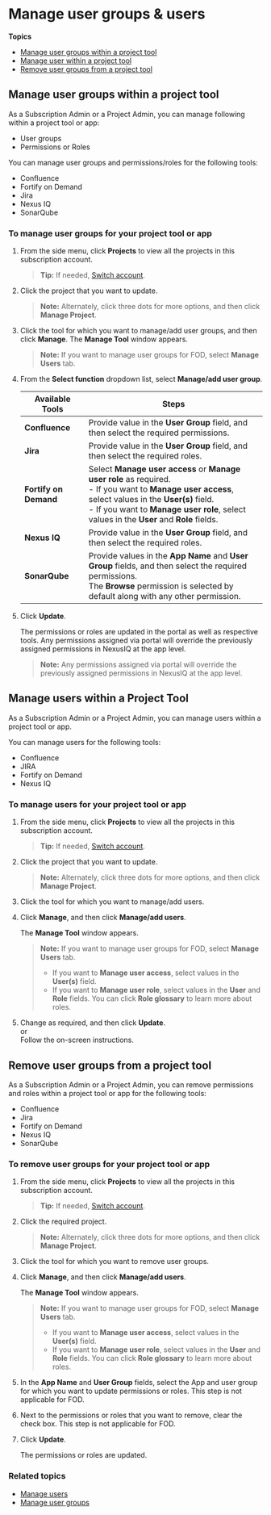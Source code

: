 # Manage user groups & users

**Topics**

- [Manage user groups within a project tool](#manage-user-groups-within-a-project-tool)
- [Manage user within a project tool](#manage-users-within-a-project-tool)
- [Remove user groups from a project tool](#remove-user-groups-from-a-project-tool)



## Manage user groups within a project tool

As a Subscription Admin or a Project Admin, you can manage following within a project tool or app:  
- User groups
- Permissions or Roles  

You can manage user groups and permissions/roles for the following tools:
- Confluence
- Fortify on Demand
- Jira
- Nexus IQ
- SonarQube

### To manage user groups for your project tool or app


1. From the side menu, click **Projects** to view all the projects in this subscription account.  
    
    >**Tip:** If needed, [Switch account](manage-account).

1. Click the project that you want to update.
    
    > **Note:** Alternately, click three dots for more options, and then click **Manage Project**.

1. Click the tool for which you want to manage/add user groups, and then click **Manage**.
    The **Manage Tool** window appears.

    >**Note:** If you want to manage user groups for FOD, select **Manage Users** tab.

1. From the **Select function** dropdown list, select **Manage/add user group**. 

    |Available Tools|Steps|
    |---|---|
    | **Confluence** |Provide value in the **User Group** field, and then select the required permissions. 
    | **Jira** |Provide value in the **User Group** field, and then select the required roles. 
    |**Fortify on Demand** |Select **Manage user access** or **Manage user role** as required.  <br>- If you want to **Manage user access**, select values in the **User(s)** field.  <br>- If you want to **Manage user role**, select values in the **User** and **Role** fields.|   
    | **Nexus IQ**| Provide value in the **User Group** field, and then select the required roles. 
    | **SonarQube**| Provide values in the **App Name** and **User Group** fields, and then select the required permissions.<br> The **Browse** permission is selected by default along with any other permission. 
    
1. Click **Update**.

    The permissions or roles are updated in the portal as well as respective tools. Any permissions assigned via portal will override the previously assigned permissions in NexusIQ at the app level.

    >**Note:** Any permissions assigned via portal will override the previously assigned permissions in NexusIQ at the app level.



## Manage users within a Project Tool

As a Subscription Admin or a Project Admin, you can manage users within a project tool or app. 

You can manage users for the following tools:
- Confluence
- JIRA
- Fortify on Demand
- Nexus IQ


### To manage users for your project tool or app


1. From the side menu, click **Projects** to view all the projects in this subscription account.  
    >**Tip:** If needed, [Switch account](manage-account).

1. Click the project that you want to update.
    > **Note:** Alternately, click three dots for more options, and then click **Manage Project**.

1. Click the tool for which you want to manage/add users.
1. Click **Manage**, and then click **Manage/add users**.

    The **Manage Tool** window appears. 
    
    >**Note:**  If you want to manage user groups for FOD, select **Manage Users** tab.   
    > - If you want to **Manage user access**, select values in the **User(s)** field.  
    > - If you want to **Manage user role**, select values in the **User** and **Role** fields. You can click **Role glossary** to learn more about roles. 
    
1. Change as required, and then click **Update**.   
    or   
    Follow the on-screen instructions.



## Remove user groups from a project tool

As a Subscription Admin or a Project Admin, you can remove permissions and roles within a project tool or app for the following tools:
- Confluence
- Jira
- Fortify on Demand
- Nexus IQ
- SonarQube

### To remove user groups for your project tool or app


1. From the side menu, click **Projects** to view all the projects in this subscription account.  
    >**Tip:** If needed, [Switch account](manage-account).

1. Click the required project.
    > **Note:** Alternately, click three dots for more options, and then click **Manage Project**.
    
1. Click the tool for which you want to remove user groups.
1. Click **Manage**, and then click **Manage/add users**.

    The **Manage Tool** window appears. 
    
    >**Note:** If you want to manage user groups for FOD, select **Manage Users** tab.   
    > - If you want to **Manage user access**, select values in the **User(s)** field.  
    > - If you want to **Manage user role**, select values in the **User** and **Role** fields. You can click **Role glossary** to learn more about roles. 
    
1. In the **App Name** and **User Group** fields, select the App and user group for which you want to update permissions or roles.  This step is not applicable for FOD.
1. Next to the permissions or roles that you want to remove, clear the check box. This step is not applicable for FOD.
1. Click **Update**.  

    The permissions or roles are updated.

### Related topics

- [Manage users](manage-users)
- [Manage user groups](manage-user-groups)
